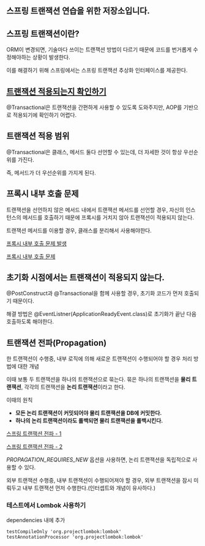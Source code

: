## 스프링 트랜잭션 연습을 위한 저장소입니다.

## 스프링 트랜잭션이란?

ORM이 변경되면, 기술마다 쓰이는 트랜잭션 방법이 다르기 때문에 코드를 번거롭게 수정해야하는 상황이 발생한다.

이를 해결하기 위해 스프링에서는 스프링 트랜잭션 추상화 인터페이스를 제공한다.

## [트랜잭션 적용되는지 확인하기](https://waveofymymind.tistory.com/53)

@Transactional은 트랜잭션을 간편하게 사용할 수 있도록 도와주지만, AOP를 기반으로 적용되기에 확인하기 어렵다.

## 트랜잭션 적용 범위

@Transactional은 클래스, 메서드 둘다 선언할 수 있는데, 더 자세한 것이 항상 우선순위를 가진다.

즉, 메서드가 더 우선순위를 가지게 된다.

## 프록시 내부 호출 문제

트랜잭션을 선언하지 않은 메서드 내에서 트랜잭션 메서드를 선언할 경우, 자신의 인스턴스의 메서드를 호출하기 때문에 프록시를 거치지 않아 트랜잭션이 적용되지 않는다.

트랜잭션 메서드를 이용할 경우, 클래스를 분리해서 사용해야한다.

[프록시 내부 호출 문제 발생](https://waveofymymind.tistory.com/54)

[프록시 내부 호출 문제 ](https://waveofymymind.tistory.com/55)

## 초기화 시점에서는 트랜잭션이 적용되지 않는다.

@PostConstruct과 @Transactional을 함께 사용할 경우, 초기화 코드가 먼저 호출되기 때문이다.

해결 방법은 @EventListner(ApplicationReadyEvent.class)로 초기화가 끝난 다음 호출하도록 해야한다.

## 트랜잭션 전파(Propagation)

한 트랜잭션이 수행중, 내부 로직에 의해 새로운 트랜잭션이 수행되어야 할 경우 처리 방법에 대한 개념

이때 보통 두 트랜잭션을 하나의 트랜잭션으로 묶는다.
묶은 하나의 트랜잭션을 **물리 트랜잭션**, 각각의 트랜잭션을 **논리 트랜잭션**이라고 한다.

이때의 원칙
- **모든 논리 트랜잭션이 커밋되어야 물리 트랜잭션을 DB에 커밋한다.**
- **하나의 논리 트랜잭션이라도 롤백되면 물리 트랜잭션을 롤백시킨다.**

[스프링 트랜잭션 전파 - 1](https://waveofmymind.tistory.com/59)

[스프링 트랜잭션 전파 - 2](https://waveofmymind.tistory.com/60)

*PROPAGATION_REQUIRES_NEW* 옵션을 사용하면, 논리 트랜잭션을 독립적으로 사용할 수 있다.

외부 트랜잭션 수행중, 내부 트랜잭션이 수행되어져야 할 경우, 외부 트랜잭션을 잠시 미뤄두고 내부 트랜잭션 먼저 수행한다.(인터셉트와 개념이 유사하다.)




### 테스트에서 Lombok 사용하기

dependencies 내에 추가

```
testCompileOnly 'org.projectlombok:lombok'
testAnnotationProcessor 'org.projectlombok:lombok'
```






